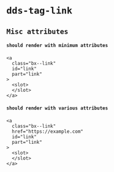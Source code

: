 # `dds-tag-link`

## `Misc attributes`

####   `should render with minimum attributes`

```
<a
  class="bx--link"
  id="link"
  part="link"
>
  <slot>
  </slot>
</a>
```

####   `should render with various attributes`

```
<a
  class="bx--link"
  href="https://example.com"
  id="link"
  part="link"
>
  <slot>
  </slot>
</a>

```

